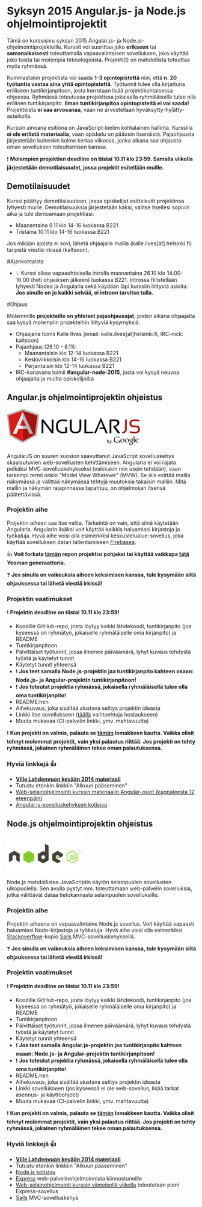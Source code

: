 # Syksyn 2015 Angular.js- ja Node.js ohjelmointiprojektit

Tämä on kurssisivu syksyn 2015 Angular.js- ja Node.js-ohjelmointiprojekteille. Kurssit voi suorittaa joko **erikseen** tai **samanaikaisesti** toteuttamalla vapaavalintaisen sovelluksen, joka käyttää joko toista tai molempia teknologioista. Projekti(t) on mahdollista toteuttaa myös ryhmässä.

Kummastakin projektista voi saada **1-3 opintopistettä** niin, että **n. 20 työtuntia vastaa aina yhtä opintopistettä**. Työtunnit tulee olla kirjattuna erilliseen tuntikirjanpitoon, josta kerrotaan lisää projektikohtaisessa ohjeessa. Ryhmässä toteutussa projektissa jokaisella ryhmäläisellä tulee olla erillinen tuntikirjanpito. **Ilman tuntikirjanpitoa opintopisteitä ei voi saada!** Projekteista **ei saa arvosanaa**, vaan ne arvostellaan hyväksytty-hylätty-asteikolla.

Kurssin ainoana esitiona on JavaScript-kielen kohtalainen hallinta. Kurssilla **ei ole erilistä materiaalia**, vaan opiskelu on pääosin itsenäistä. Pajaohjausta järjestetään kuitenkin kolme kertaa viikossa, jonka aikana saa ohjausta oman sovelluksen toteuttamisen kanssa. 

:exclamation: **Molempien projektien deadline on tiistai 10.11 klo 23:59. Samalla viikolla järjestetään demotilaisuudet, jossa projektit esitellään muille.**

## Demotilaisuudet

Kurssi päättyy demotilaisuuteen, jossa opiskelijat esittelevät projektinsa lyhyesti muille. Demotilaisuuksia järjestetään kaksi, valitse itsellesi sopivin aika ja tule demoamaan projektiasi:

* Maanantaina 9.11 klo 14-16 luokassa B221
* Tiistaina 10.11 klo 14-16 luokassa B221

Jos mikään ajoista ei sovi, lähetä ohjaajalle mailia (kalle.ilves[at].helsinki.fi) tai pistä viestiä irkissä (kaltsoon).

#Ajankohtaista

* :bulb: Kurssi alkaa vapaaehtoisella introlla maanantaina 26.10 klo 14:00-16:00 (heti ohjauksen jälkeen) luokassa B221. Introssa fiilistellään lyhyesti Nodea ja Angularia sekä käydään läpi kurssiin liittyviä asioita. **Jos sinulle on jo kaikki selvää, ei introon tarvitse tulla.**

#Ohjaus

Molemmille **projekteille on yhteiset pajaohjausajat**, joiden aikana ohjaajalta saa kysyä molempiin projekteihin liittyviä kysymyksiä. 

* Ohjaajana toimii Kalle Ilves (email: kalle.ilves[at]helsinki.fi, IRC-nick: kaltsoon)
* Pajaohjaus (26.10 - 8.11):
  * Maanantaisin klo 12-14 luokassa B221
  * Keskiviikkoisin klo 14-16 luokassa B221
  * Perjantaisin klo 12-14 luokassa B221
* IRC-kanavana toimii **#angular-node-2015**, josta voi kysyä neuvoa ohjaajalta ja muilta opiskelijoilta

## Angular.js ohjelmointiprojektin ohjeistus

![Angular.js](https://raw.githubusercontent.com/Kaltsoon/AngularJS-ja-NodeJS-ohjelmointiprojekti-s2015/master/images/AngularJS-large.png)  

AngularJS on suuren suosion saavuttanut JavaScript sovelluskehys skaalautuvien web-sovellusten kehittämiseen.
Angularia ei voi rajata pelkäksi MVC-sovelluskehykseksi (vaikkakin niin usein tehdään), vaan tarkempi termi onkin "Model View Whatever" (MVW). Se siis esittää mallia näkymässä ja välittää näkymässä tehtyjä muutoksia takaisin malliin. Mitä mallin ja näkymän rajapinnassa tapahtuu, on ohjelmoijan itsensä päätettävissä. 

### Projektin aihe

Projektin aiheen saa itse valita. Tärkeintä on vain, että siinä käytetään Angularia. Angularin lisäksi voit käyttää kaikkia haluamiasi kirjastoja ja työkaluja. Hyvä aihe voisi olla esimerkiksi keskustelualue-sovellus, joka käyttää sovelluksen datan tallentamiseen [Firebasea](https://www.firebase.com/).

:thumbsup: **Voit forkata [tämän](https://github.com/Kaltsoon/Angular-boilerplate) repon projektisi pohjaksi tai käyttää vaikkapa [tätä](https://github.com/yeoman/generator-angular) Yeoman generaattoria.**

:question: **Jos sinulla on vaikeuksia aiheen keksimisen kanssa, tule kysymään siitä ohjauksessa tai lähetä viestiä irkissä!**

### Projektin vaatimukset

:exclamation: **Projektin deadline on tiistai 10.11 klo 23:59!**

* Koodille GitHub-repo, josta löytyy kaikki lähdekoodi, tuntikirjanpito (jos kyseessä on ryhmätyö, jokaiselle ryhmäläiselle oma kirjanpito) ja README 
* Tuntikirjanpitoon
 * Päivittäiset työtunnit, jossa ilmenee päiväämärä, lyhyt kuvaus tehdystä työstä ja käytetyt tunnit
 * Käytetyt tunnit yhteensä
 * :exclamation: **Jos teet samalla Node.js-projektin jaa tuntikirjanpito kahteen osaan: Node.js- ja Angular-projektin tuntikirjanpitoon!**
 * :exclamation: **Jos toteutat projektia ryhmässä, jokaisella ryhmäläisellä tulee olla oma tuntikirjanpito!**
* README:hen
 * Aihekuvaus, joka sisältää alustava selitys projektin ideasta
 * Linkki itse sovellukseen ([täällä](https://github.com/tuhoojabotti/AngularJS-ohjelmointiprojekti-k2014/blob/master/material/starting.md#hostaus) vaihtoehtoja hostaukseen)
 * Muuta mukavaa (CI-palvelin linkki, ymv. mahtavuutta)

:exclamation: **Kun projekti on valmis, palauta se [tämän](https://docs.google.com/forms/d/1EvNIwoNnah_r1dNO29fxm1mHTJ_5ilMy8F_SUy1Bj5g/viewform?usp=send_form) lomakkeen kautta. Vaikka olisit tehnyt molemmat projektit, vain yksi palautus riittää. Jos projekti on tehty ryhmässä, jokainen ryhmäläinen tekee oman palautuksensa.**

### Hyviä linkkejä :thumbsup:

* **[Ville Lahdenvuon kevään 2014 materiaali](https://github.com/tuhoojabotti/AngularJS-ohjelmointiprojekti-k2014#materiaali)**
 * Tutustu etenkin linkkiin "Alkuun pääseminen" 
* [Web-selainohjelmointi kurssin materiaalin Angular-osiot (kappaleesta 12 eteenpäin)](http://web-selainohjelmointi.github.io/#12-Sovelluksen-rakenteen-hallinta:-AngularJS)
* [Angular.js-sovelluskehyksen kotisivu](https://angularjs.org)

## Node.js ohjelmointiprojektin ohjeistus

![Node.js](https://raw.githubusercontent.com/Kaltsoon/AngularJS-ja-NodeJS-ohjelmointiprojekti-s2015/master/images/nodejs-logo.png)

Node.js mahdollistaa JavaScriptin käytön selainpuolen sovellusten ulkopuolella. Sen avulla pystyt mm. toteuttamaan web-palvelin sovelluksia, jotka välittävät dataa tietokannasta selainpuolen sovelluksille.

### Projektin aihe

Projektin aiheena on vapaavalintaine Node.js sovellus. Voit käyttää vapaasti haluamiasi Node-kirjastoja ja työkaluja. Hyvä aihe voisi olla esimerkiksi [Stackoverflow](http://stackoverflow.com/)-kopio [Sails](http://sailsjs.org/) MVC-sovelluskehyksellä.

:question: **Jos sinulla on vaikeuksia aiheen keksimisen kanssa, tule kysymään siitä ohjauksessa tai lähetä viestiä irkissä!**

### Projektin vaatimukset

:exclamation: **Projektin deadline on tiistai 10.11 klo 23:59!**

* Koodille GitHub-repo, josta löytyy kaikki lähdekoodi, tuntikirjanpito (jos kyseessä on ryhmätyö, jokaiselle ryhmäläiselle oma kirjanpito) ja README
* Tuntikirjanpitoon
 * Päivittäiset työtunnit, jossa ilmenee päiväämärä, lyhyt kuvaus tehdystä työstä ja käytetyt tunnit
 * Käytetyt tunnit yhteensä
 * :exclamation: **Jos teet samalla Angular.js-projektin jaa tuntikirjanpito kahteen osaan: Node.js- ja Angular-projektin tuntikirjanpitoon!**
 * :exclamation: **Jos toteutat projektia ryhmässä, jokaisella ryhmäläisellä tulee olla oma tuntikirjanpito!**
* README:hen
 * Aihekuvaus, joka sisältää alustava selitys projektin ideasta
 * Linkki sovellukseen (jos kyseessä ei ole web-sovellus, lisää tarkat asennus- ja käyttöohjeet)
 * Muuta mukavaa (CI-palvelin linkki, ymv. mahtavuutta)

:exclamation: **Kun projekti on valmis, palauta se [tämän](https://docs.google.com/forms/d/1EvNIwoNnah_r1dNO29fxm1mHTJ_5ilMy8F_SUy1Bj5g/viewform?usp=send_form) lomakkeen kautta. Vaikka olisit tehnyt molemmat projektit, vain yksi palautus riittää. Jos projekti on tehty ryhmässä, jokainen ryhmäläinen tekee oman palautuksensa.**

### Hyviä linkkejä :thumbsup:

* **[Ville Lahdenvuon kevään 2014 materiaali](https://github.com/tuhoojabotti/NodeJS-ohjelmointiprojekti-k2014#materiaali)**
 * Tutustu etenkin linkkiin "Alkuun pääseminen" 
* [Node.js kotisivu](https://nodejs.org/en/)
* [Express](http://expressjs.com/) web-palvelinohjelmoinnista kiinnostuneille
 * [Web-selainohjelmointi kurssin viimeisellä viikolla](http://web-selainohjelmointi.github.io/#21-Palvelinohjelmointia-JavaScriptill%C3%A4---Node.js-ja-Express) toteutetaan pieni Express-sovellus
* [Sails](http://sailsjs.org/) MVC-sovelluskehys 
